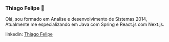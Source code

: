 ### Thiago Felipe 👋

Olá, sou formado em Analise e desenvolvimento de Sistemas 2014, Atualmente me especializando em Java com Spring e React.js com Next.js.

linkedin: <a href=“https://www.linkedin.com/in/thiago-felipe-da-silva-de-souza-63164220b“>Thiago Felipe</a>
